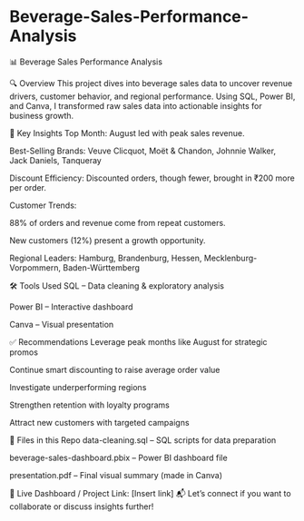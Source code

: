 # Beverage-Sales-Performance-Analysis

📊 Beverage Sales Performance Analysis

🔍 Overview
This project dives into beverage sales data to uncover revenue drivers, customer behavior, and regional performance. Using SQL, Power BI, and Canva, I transformed raw sales data into actionable insights for business growth.

🧩 Key Insights
Top Month: August led with peak sales revenue.

Best-Selling Brands: Veuve Clicquot, Moët & Chandon, Johnnie Walker, Jack Daniels, Tanqueray

Discount Efficiency: Discounted orders, though fewer, brought in ₹200 more per order.

Customer Trends:

88% of orders and revenue come from repeat customers.

New customers (12%) present a growth opportunity.

Regional Leaders: Hamburg, Brandenburg, Hessen, Mecklenburg-Vorpommern, Baden-Württemberg

🛠️ Tools Used
SQL – Data cleaning & exploratory analysis

Power BI – Interactive dashboard

Canva – Visual presentation

✅ Recommendations
Leverage peak months like August for strategic promos

Continue smart discounting to raise average order value

Investigate underperforming regions

Strengthen retention with loyalty programs

Attract new customers with targeted campaigns

📂 Files in this Repo
data-cleaning.sql – SQL scripts for data preparation

beverage-sales-dashboard.pbix – Power BI dashboard file

presentation.pdf – Final visual summary (made in Canva)

📎 Live Dashboard / Project Link: [Insert link]
📬 Let’s connect if you want to collaborate or discuss insights further!
